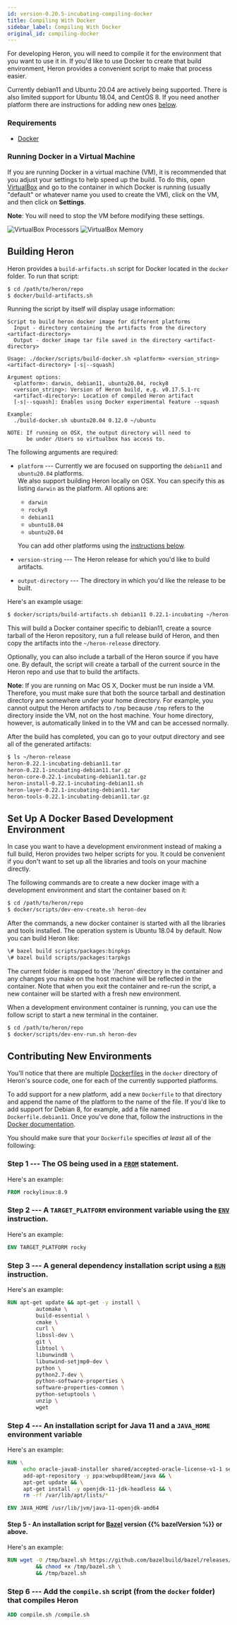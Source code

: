 ```yaml
---
id: version-0.20.5-incubating-compiling-docker
title: Compiling With Docker
sidebar_label: Compiling With Docker
original_id: compiling-docker
---
```

<!--
    Licensed to the Apache Software Foundation (ASF) under one
    or more contributor license agreements.  See the NOTICE file
    distributed with this work for additional information
    regarding copyright ownership.  The ASF licenses this file
    to you under the Apache License, Version 2.0 (the
    "License"); you may not use this file except in compliance
    with the License.  You may obtain a copy of the License at
      http://www.apache.org/licenses/LICENSE-2.0
    Unless required by applicable law or agreed to in writing,
    software distributed under the License is distributed on an
    "AS IS" BASIS, WITHOUT WARRANTIES OR CONDITIONS OF ANY
    KIND, either express or implied.  See the License for the
    specific language governing permissions and limitations
    under the License.
-->

For developing Heron, you will need to compile it for the environment that you
want to use it in. If you'd like to use Docker to create that build environment,
Heron provides a convenient script to make that process easier.

Currently debian11 and Ubuntu 20.04 are actively being supported.  There is also limited support for Ubuntu 18.04, and CentOS 8. If you
need another platform there are instructions for adding new ones
[below](#contributing-new-environments).

### Requirements

* [Docker](https://docs.docker.com)

### Running Docker in a Virtual Machine

If you are running Docker in a virtual machine (VM), it is recommended that you
adjust your settings to help speed up the build. To do this, open
[VirtualBox](https://www.virtualbox.org/wiki/Downloads) and go to the container
in which Docker is running (usually "default" or whatever name you used to
create the VM), click on the VM, and then click on **Settings**.

**Note**: You will need to stop the VM before modifying these settings.

![VirtualBox Processors](assets/virtual-box-processors.png)
![VirtualBox Memory](assets/virtual-box-memory.png)

## Building Heron

Heron provides a `build-arfifacts.sh` script for Docker located in the
`docker` folder. To run that script:

```bash
$ cd /path/to/heron/repo
$ docker/build-artifacts.sh
```

Running the script by itself will display usage information:

```
Script to build heron docker image for different platforms
  Input - directory containing the artifacts from the directory <artifact-directory>
  Output - docker image tar file saved in the directory <artifact-directory> 
  
Usage: ./docker/scripts/build-docker.sh <platform> <version_string> <artifact-directory> [-s|--squash]
  
Argument options:
  <platform>: darwin, debian11, ubuntu20.04, rocky8
  <version_string>: Version of Heron build, e.g. v0.17.5.1-rc
  <artifact-directory>: Location of compiled Heron artifact
  [-s|--squash]: Enables using Docker experimental feature --squash
  
Example:
  ./build-docker.sh ubuntu20.04 0.12.0 ~/ubuntu

NOTE: If running on OSX, the output directory will need to
      be under /Users so virtualbox has access to.
```

The following arguments are required:

* `platform` --- Currently we are focused on supporting the `debian11` and `ubuntu20.04` platforms.  
We also support building Heron locally on OSX.  You can specify this as listing `darwin` as the platform.
 All options are:
   - `darwin`
   - `rocky8`
   - `debian11`
   - `ubuntu18.04`
   - `ubuntu20.04`
    
   
  You can add other platforms using the [instructions
  below](#contributing-new-environments).
* `version-string` --- The Heron release for which you'd like to build
  artifacts.
* `output-directory` --- The directory in which you'd like the release to be
  built.

Here's an example usage:

```bash
$ docker/scripts/build-artifacts.sh debian11 0.22.1-incubating ~/heron-release
```

This will build a Docker container specific to debian11, create a source
tarball of the Heron repository, run a full release build of Heron, and then
copy the artifacts into the `~/heron-release` directory.

Optionally, you can also include a tarball of the Heron source if you have one.
By default, the script will create a tarball of the current source in the Heron
repo and use that to build the artifacts.

**Note**: If you are running on Mac OS X, Docker must be run inside a VM.
Therefore, you must make sure that both the source tarball and destination
directory are somewhere under your home directory. For example, you cannot
output the Heron artifacts to `/tmp` because `/tmp` refers to the directory
inside the VM, not on the host machine. Your home directory, however, is
automatically linked in to the VM and can be accessed normally.

After the build has completed, you can go to your output directory and see all
of the generated artifacts:

```bash
$ ls ~/heron-release
heron-0.22.1-incubating-debian11.tar
heron-0.22.1-incubating-debian11.tar.gz
heron-core-0.22.1-incubating-debian11.tar.gz
heron-install-0.22.1-incubating-debian11.sh
heron-layer-0.22.1-incubating-debian11.tar
heron-tools-0.22.1-incubating-debian11.tar.gz
```

## Set Up A Docker Based Development Environment

In case you want to have a development environment instead of making a full build,
Heron provides two helper scripts for you. It could be convenient if you don't want
to set up all the libraries and tools on your machine directly.

The following commands are to create a new docker image with a development environment
and start the container based on it:
```bash
$ cd /path/to/heron/repo
$ docker/scripts/dev-env-create.sh heron-dev
```

After the commands, a new docker container is started with all the libraries and tools
installed. The operation system is Ubuntu 18.04 by default. Now you can build Heron
like:
```bash
\# bazel build scripts/packages:binpkgs
\# bazel build scripts/packages:tarpkgs
```

The current folder is mapped to the '/heron' directory in the container and any changes
you make on the host machine will be reflected in the container. Note that when you exit
the container and re-run the script, a new container will be started with a fresh new
environment.

When a development environment container is running, you can use the follow script
to start a new terminal in the container.
```bash
$ cd /path/to/heron/repo
$ docker/scripts/dev-env-run.sh heron-dev
```

## Contributing New Environments

You'll notice that there are multiple
[Dockerfiles](https://docs.docker.com/engine/reference/builder/) in the `docker`
directory of Heron's source code, one for each of the currently supported
platforms.

To add support for a new platform, add a new `Dockerfile` to that directory and
append the name of the platform to the name of the file. If you'd like to add
support for Debian 8, for example, add a file named `Dockerfile.debian11`. Once
you've done that, follow the instructions in the [Docker
documentation](https://docs.docker.com/engine/articles/dockerfile_best-practices/).

You should make sure that your `Dockerfile` specifies *at least* all of the
following:

### Step 1 --- The OS being used in a [`FROM`](https://docs.docker.com/engine/reference/builder/#from) statement.

Here's an example:

```dockerfile
FROM rockylinux:8.9
 ```

### Step 2 --- A `TARGET_PLATFORM` environment variable using the [`ENV`](https://docs.docker.com/engine/reference/builder/#env) instruction.

Here's an example:

```dockerfile
ENV TARGET_PLATFORM rocky
```

### Step 3 --- A general dependency installation script using a [`RUN`](https://docs.docker.com/engine/reference/builder/#run) instruction.

Here's an example:

```dockerfile
RUN apt-get update && apt-get -y install \
         automake \
         build-essential \
         cmake \
         curl \
         libssl-dev \
         git \
         libtool \
         libunwind8 \
         libunwind-setjmp0-dev \
         python \
         python2.7-dev \
         python-software-properties \
         software-properties-common \
         python-setuptools \
         unzip \
         wget
```

### Step 4 --- An installation script for Java 11 and a `JAVA_HOME` environment variable

Here's an example:

```dockerfile
RUN \
     echo oracle-java8-installer shared/accepted-oracle-license-v1-1 select true | debconf-set-selections && \
     add-apt-repository -y ppa:webupd8team/java && \
     apt-get update && \
     apt-get install -y openjdk-11-jdk-headless && \
     rm -rf /var/lib/apt/lists/*

ENV JAVA_HOME /usr/lib/jvm/java-11-openjdk-amd64
```

#### Step 5 - An installation script for [Bazel](http://bazel.io/) version {{% bazelVersion %}} or above.
Here's an example:

```dockerfile
RUN wget -O /tmp/bazel.sh https://github.com/bazelbuild/bazel/releases/download/0.26.0/bazel-0.26.0-installer-linux-x86_64.sh \
         && chmod +x /tmp/bazel.sh \
         && /tmp/bazel.sh
```

### Step 6 --- Add the `compile.sh` script (from the `docker` folder) that compiles Heron

```dockerfile
ADD compile.sh /compile.sh
```
